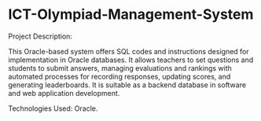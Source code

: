 # ICT-Olympiad-Management-System
Project Description:


This Oracle-based system offers SQL codes and instructions designed for implementation in Oracle databases. It allows teachers to set questions and students to submit answers, managing evaluations and rankings with automated processes for recording responses, updating scores, and generating leaderboards. It is suitable as a backend database in software and web application development.



Technologies Used: Oracle.

